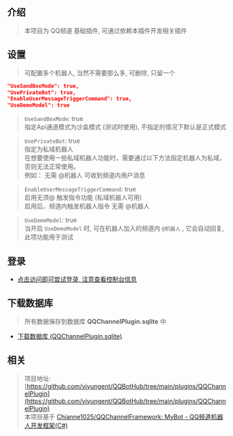


## 介绍

> 本项目为 QQ频道 基础插件, 可通过依赖本插件开发相关插件


## 设置

> 可配置多个机器人, 当然不需要那么多, 可删除, 只留一个

```json
"UseSandBoxMode": true,
"UsePrivateBot": true,
"EnableUserMessageTriggerCommand": true,
"UseDemoModel": true
```

> `UseSandBoxMode`: true    
> 指定Api通道模式为沙盒模式 (测试时使用), 不指定的情况下默认是正式模式  

> `UsePrivateBot`: true   
> 指定为私域机器人  
> 在想要使用一些私域机器人功能时，需要通过以下方法指定机器人为私域，否则无法正常使用。  
> 例如： 无需 @机器人 可收到频道内用户消息

> `EnableUserMessageTriggerCommand`: true    
> 启用无须@ 触发指令功能 (私域机器人可用)  
> 启用后，频道内触发机器人指令 无需 @机器人

> `UseDemoModel`: true    
> 当开启 `UseDemoModel` 时, 可在机器人加入的频道内 `@机器人` , 它会自动回复, 此项功能用于测试



## 登录

- [点击访问即可尝试登录, 注意查看控制台信息](/Plugins/QQChannelPlugin/Login)



## 下载数据库

> 所有数据保存到数据库 **QQChannelPlugin.sqlite** 中

- [下载数据库 (QQChannelPlugin.sqlite)](/Plugins/QQChannelPlugin/Download)




## 相关

> 项目地址: [https://github.com/yiyungent/QQBotHub/tree/main/plugins/QQChannelPlugin](https://github.com/yiyungent/QQBotHub/tree/main/plugins/QQChannelPlugin)             
> 本项目基于 [Chianne1025/QQChannelFramework: MyBot - QQ频道机器人开发框架(C#)](https://github.com/Chianne1025/QQChannelFramework)

<!-- Matomo Image Tracker-->
<img referrerpolicy="no-referrer-when-downgrade" src="https://matomo.moeci.com/matomo.php?idsite=2&amp;rec=1&amp;action_name=Plugins.QQChannelPlugin.README" style="border:0" alt="" />
<!-- End Matomo -->
